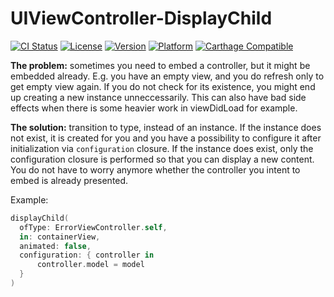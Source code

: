 # UIViewController-DisplayChild

[![CI Status](https://img.shields.io/travis/inloop/UIViewController-DisplayChild.svg?style=flat)](https://travis-ci.org/inloop/UIViewController-DisplayChild)
[![License](https://img.shields.io/cocoapods/l/UIViewController-DisplayChild.svg?style=flat)](https://cocoapods.org/pods/UIViewController-DisplayChild)
[![Version](https://img.shields.io/cocoapods/v/UIViewController-DisplayChild.svg?style=flat)](https://cocoapods.org/pods/UIViewController-DisplayChild)
[![Platform](https://img.shields.io/cocoapods/p/UIViewController-DisplayChild.svg?style=flat)](https://cocoapods.org/pods/UIViewController-DisplayChild)
[![Carthage Compatible](https://img.shields.io/badge/Carthage-compatible-4BC51D.svg?style=flat)](https://github.com/Carthage/Carthage)

**The problem:** sometimes you need to embed a controller, but it might be embedded already. E.g. you have an empty view, and you do refresh only to get empty view again. If you do not check for its existence, you might end up creating a new instance unneccessarily. This can also have bad side effects when there is some heavier work in viewDidLoad for example.

**The solution:** transition to type, instead of an instance. If the instance does not exist, it is created for you and you have a possibility to configure it after initialization via `configuration` closure. If the instance does exist, only the configuration closure is performed so that you can display a new content. You do not have to worry anymore whether the controller you intent to embed is already presented.

Example:

```swift
displayChild(
  ofType: ErrorViewController.self,
  in: containerView,
  animated: false,
  configuration: { controller in
      controller.model = model
  }
)
```
